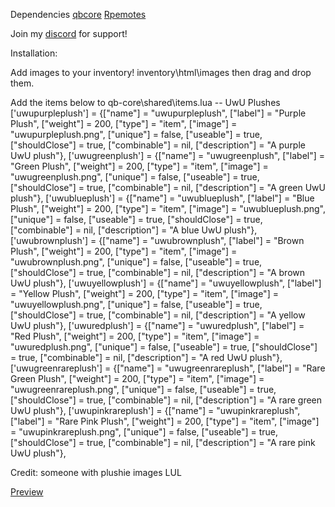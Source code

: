 Dependencies [qbcore](https://github.com/qbcore-framework)
[Rpemotes](https://github.com/TayMcKenzieNZ/rpemotes)

Join my [discord](https://discord.gg/dvBfdbc66B) for support!

Installation:

Add images to your inventory! inventory\html\images then drag and drop them.

Add the items below to qb-core\shared\items.lua
  -- UwU Plushes 
['uwupurpleplush'] = {["name"] = "uwupurpleplush", ["label"] = "Purple Plush", ["weight"] = 200, ["type"] = "item", ["image"] = "uwupurpleplush.png", ["unique"] = false, ["useable"] = true, ["shouldClose"] = true, ["combinable"] = nil, ["description"] = "A purple UwU plush"},     ['uwugreenplush'] = {["name"] = "uwugreenplush", ["label"] = "Green Plush", ["weight"] = 200, ["type"] = "item", ["image"] = "uwugreenplush.png", ["unique"] = false, ["useable"] = true, ["shouldClose"] = true, ["combinable"] = nil, ["description"] = "A green UwU plush"},     ['uwublueplush'] = {["name"] = "uwublueplush", ["label"] = "Blue Plush", ["weight"] = 200, ["type"] = "item", ["image"] = "uwublueplush.png", ["unique"] = false, ["useable"] = true, ["shouldClose"] = true, ["combinable"] = nil, ["description"] = "A blue UwU plush"},     ['uwubrownplush'] = {["name"] = "uwubrownplush", ["label"] = "Brown Plush", ["weight"] = 200, ["type"] = "item", ["image"] = "uwubrownplush.png", ["unique"] = false, ["useable"] = true, ["shouldClose"] = true, ["combinable"] = nil, ["description"] = "A brown UwU plush"},     ['uwuyellowplush'] = {["name"] = "uwuyellowplush", ["label"] = "Yellow Plush", ["weight"] = 200, ["type"] = "item", ["image"] = "uwuyellowplush.png", ["unique"] = false, ["useable"] = true, ["shouldClose"] = true, ["combinable"] = nil, ["description"] = "A yellow UwU plush"},     ['uwuredplush'] = {["name"] = "uwuredplush", ["label"] = "Red Plush", ["weight"] = 200, ["type"] = "item", ["image"] = "uwuredplush.png", ["unique"] = false, ["useable"] = true, ["shouldClose"] = true, ["combinable"] = nil, ["description"] = "A red UwU plush"},     ['uwugreenrareplush'] = {["name"] = "uwugreenrareplush", ["label"] = "Rare Green Plush", ["weight"] = 200, ["type"] = "item", ["image"] = "uwugreenrareplush.png", ["unique"] = false, ["useable"] = true, ["shouldClose"] = true, ["combinable"] = nil, ["description"] = "A rare green UwU plush"},     ['uwupinkrareplush'] = {["name"] = "uwupinkrareplush", ["label"] = "Rare Pink Plush", ["weight"] = 200, ["type"] = "item", ["image"] = "uwupinkrareplush.png", ["unique"] = false, ["useable"] = true, ["shouldClose"] = true, ["combinable"] = nil, ["description"] = "A rare pink UwU plush"},

Credit: 
someone with plushie images LUL

[Preview](https://medal.tv/games/gta-v/clips/L2kPRekDn0007/d1337KC8OeIz?invite=cr-MSxhVGgsMTg1MzkyMTUs)

